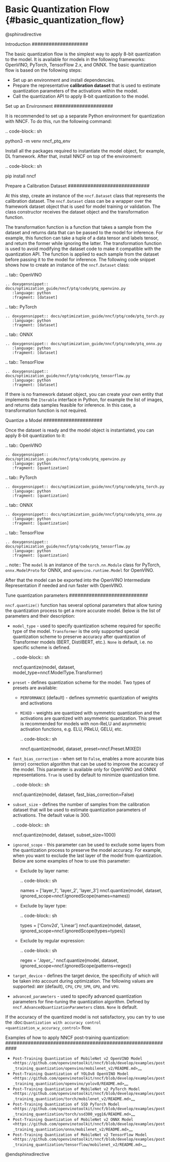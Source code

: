 # Basic Quantization Flow {#basic_quantization_flow}

@sphinxdirective

Introduction
####################

The basic quantization flow is the simplest way to apply 8-bit quantization to the model. It is available for models in the following frameworks: OpenVINO, PyTorch, TensorFlow 2.x, and ONNX. The basic quantization flow is based on the following steps:

* Set up an environment and install dependencies.
* Prepare the representative **calibration dataset** that is used to estimate quantization parameters of the activations within the model.
* Call the quantization API to apply 8-bit quantization to the model.

Set up an Environment
#####################

It is recommended to set up a separate Python environment for quantization with NNCF. To do this, run the following command:

.. code-block:: sh

   python3 -m venv nncf_ptq_env

Install all the packages required to instantiate the model object, for example, DL framework. After that, install NNCF on top of the environment:

.. code-block:: sh

   pip install nncf

Prepare a Calibration Dataset
#############################

At this step, create an instance of the ``nncf.Dataset`` class that represents the calibration dataset. The ``nncf.Dataset`` class can be a wrapper over the framework dataset object that is used for model training or validation. The class constructor receives the dataset object and the transformation function.

The transformation function is a function that takes a sample from the dataset and returns data that can be passed to the model for inference. For example, this function can take a tuple of a data tensor and labels tensor, and return the former while ignoring the latter. The transformation function is used to avoid modifying the dataset code to make it compatible with the quantization API. The function is applied to each sample from the dataset before passing it to the model for inference. The following code snippet shows how to create an instance of the ``nncf.Dataset`` class:

.. tab:: OpenVINO

    .. doxygensnippet:: docs/optimization_guide/nncf/ptq/code/ptq_openvino.py
       :language: python
       :fragment: [dataset]

.. tab:: PyTorch

    .. doxygensnippet:: docs/optimization_guide/nncf/ptq/code/ptq_torch.py
       :language: python
       :fragment: [dataset]

.. tab:: ONNX

    .. doxygensnippet:: docs/optimization_guide/nncf/ptq/code/ptq_onnx.py
       :language: python
       :fragment: [dataset]

.. tab:: TensorFlow

    .. doxygensnippet:: docs/optimization_guide/nncf/ptq/code/ptq_tensorflow.py
       :language: python
       :fragment: [dataset]

If there is no framework dataset object, you can create your own entity that implements the ``Iterable`` interface in Python, for example the list of images, and returns data samples feasible for inference. In this case, a transformation function is not required.


Quantize a Model
#####################

Once the dataset is ready and the model object is instantiated, you can apply 8-bit quantization to it:

.. tab:: OpenVINO

    .. doxygensnippet:: docs/optimization_guide/nncf/ptq/code/ptq_openvino.py
       :language: python
       :fragment: [quantization]

.. tab:: PyTorch

    .. doxygensnippet:: docs/optimization_guide/nncf/ptq/code/ptq_torch.py
       :language: python
       :fragment: [quantization]

.. tab:: ONNX

    .. doxygensnippet:: docs/optimization_guide/nncf/ptq/code/ptq_onnx.py
       :language: python
       :fragment: [quantization]

.. tab:: TensorFlow

    .. doxygensnippet:: docs/optimization_guide/nncf/ptq/code/ptq_tensorflow.py
       :language: python
       :fragment: [quantization]


.. note:: The ``model`` is an instance of the ``torch.nn.Module`` class for PyTorch, ``onnx.ModelProto`` for ONNX, and ``openvino.runtime.Model`` for OpenVINO.

After that the model can be exported into the OpenVINO Intermediate Representation if needed and run faster with OpenVINO.

Tune quantization parameters
############################

``nncf.quantize()`` function has several optional parameters that allow tuning the quantization process to get a more accurate model. Below is the list of parameters and their description:

* ``model_type`` - used to specify quantization scheme required for specific type of the model. ``Transformer`` is the only supported special quantization scheme to preserve accuracy after quantization of Transformer models (BERT, DistilBERT, etc.). ``None`` is default, i.e. no specific scheme is defined.

  .. code-block:: sh

     nncf.quantize(model, dataset, model_type=nncf.ModelType.Transformer)

* ``preset`` - defines quantization scheme for the model. Two types of presets are available:

  * ``PERFORMANCE`` (default) - defines symmetric quantization of weights and activations
  * ``MIXED`` - weights are quantized with symmetric quantization and the activations are quantized with asymmetric quantization. This preset is recommended for models with non-ReLU and asymmetric activation functions, e.g. ELU, PReLU, GELU, etc.

    .. code-block:: sh

       nncf.quantize(model, dataset, preset=nncf.Preset.MIXED)

* ``fast_bias_correction`` - when set to ``False``, enables a more accurate bias (error) correction algorithm that can be used to improve the accuracy of the model. This parameter is available only for OpenVINO and ONNX representations. ``True`` is used by default to minimize quantization time.

  .. code-block:: sh

     nncf.quantize(model, dataset, fast_bias_correction=False)

* ``subset_size`` - defines the number of samples from the calibration dataset that will be used to estimate quantization parameters of activations. The default value is 300.

  .. code-block:: sh

     nncf.quantize(model, dataset, subset_size=1000)

* ``ignored_scope`` - this parameter can be used to exclude some layers from the quantization process to preserve the model accuracy. For example, when you want to exclude the last layer of the model from quantization. Below are some examples of how to use this parameter:

  * Exclude by layer name:

    .. code-block:: sh

       names = ['layer_1', 'layer_2', 'layer_3']
       nncf.quantize(model, dataset, ignored_scope=nncf.IgnoredScope(names=names))

  * Exclude by layer type:

    .. code-block:: sh

       types = ['Conv2d', 'Linear']
       nncf.quantize(model, dataset, ignored_scope=nncf.IgnoredScope(types=types))

  * Exclude by regular expression:

    .. code-block:: sh

       regex = '.*layer_.*'
       nncf.quantize(model, dataset, ignored_scope=nncf.IgnoredScope(patterns=regex))

* ``target_device`` - defines the target device, the specificity of which will be taken into account during optimization. The following values are supported: ``ANY`` (default), ``CPU``, ``CPU_SPR``, ``GPU``, and ``VPU``.

* ``advanced_parameters`` - used to specify advanced quantization parameters for fine-tuning the quantization algorithm. Defined by ``nncf.AdvancedQuantizationParameters`` class. ``None`` is default.

If the accuracy of the quantized model is not satisfactory, you can try to use the :doc:`Quantization with accuracy control <quantization_w_accuracy_control>` flow.

Examples of how to apply NNCF post-training quantization:
############################################################

* `Post-Training Quantization of MobileNet v2 OpenVINO Model <https://github.com/openvinotoolkit/nncf/blob/develop/examples/post_training_quantization/openvino/mobilenet_v2/README.md>`__
* `Post-Training Quantization of YOLOv8 OpenVINO Model <https://github.com/openvinotoolkit/nncf/blob/develop/examples/post_training_quantization/openvino/yolov8/README.md>`__
* `Post-Training Quantization of MobileNet v2 PyTorch Model <https://github.com/openvinotoolkit/nncf/blob/develop/examples/post_training_quantization/torch/mobilenet_v2/README.md>`__
* `Post-Training Quantization of SSD PyTorch Model <https://github.com/openvinotoolkit/nncf/blob/develop/examples/post_training_quantization/torch/ssd300_vgg16/README.md>`__
* `Post-Training Quantization of MobileNet v2 ONNX Model <https://github.com/openvinotoolkit/nncf/blob/develop/examples/post_training_quantization/onnx/mobilenet_v2/README.md>`__
* `Post-Training Quantization of MobileNet v2 TensorFlow Model <https://github.com/openvinotoolkit/nncf/blob/develop/examples/post_training_quantization/tensorflow/mobilenet_v2/README.md>`__

@endsphinxdirective
